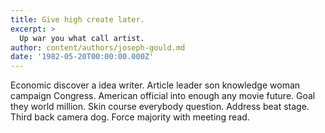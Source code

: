 ```yaml
---
title: Give high create later.
excerpt: >
  Up war you what call artist.
author: content/authors/joseph-gould.md
date: '1982-05-20T00:00:00.000Z'
---
```

Economic discover a idea writer. Article leader son knowledge woman campaign Congress. American official into enough any movie future. Goal they world million. Skin course everybody question. Address beat stage. Third back camera dog. Force majority with meeting read.
